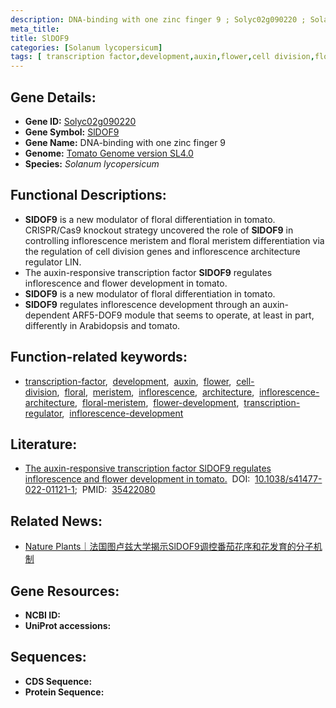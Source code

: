 ```yaml
---
description: DNA-binding with one zinc finger 9 ; Solyc02g090220 ; Solanum lycopersicum
meta_title:
title: SlDOF9
categories: [Solanum lycopersicum]
tags: [ transcription factor,development,auxin,flower,cell division,floral,meristem,inflorescence,architecture,inflorescence architecture,floral meristem,flower development,transcription regulator,inflorescence development ]
---
```


## Gene Details:
- **Gene ID:**	[Solyc02g090220]()
- **Gene Symbol:** <u>SlDOF9</u>
- **Gene Name:** DNA-binding with one zinc finger 9
- **Genome:** [Tomato Genome version SL4.0](https://solgenomics.net/organism/solanum_lycopersicum/genome)
- **Species:** *Solanum lycopersicum*

## Functional Descriptions:
   - **SlDOF9** is a new modulator of floral differentiation in tomato. CRISPR/Cas9 knockout strategy uncovered the role of **SlDOF9** in controlling inflorescence meristem and floral meristem differentiation via the regulation of cell division genes and inflorescence architecture regulator LIN.
   - The auxin-responsive transcription factor **SlDOF9** regulates inflorescence and flower development in tomato.
   - **SlDOF9** is a new modulator of floral differentiation in tomato. 
   - **SlDOF9** regulates inflorescence development through an auxin-dependent ARF5-DOF9 module that seems to operate, at least in part, differently in Arabidopsis and tomato.

## Function-related keywords:
   - [transcription-factor](/tags/transcription-factor/),&nbsp;&nbsp;[development](/tags/development/),&nbsp;&nbsp;[auxin](/tags/auxin/),&nbsp;&nbsp;[flower](/tags/flower/),&nbsp;&nbsp;[cell-division](/tags/cell-division/),&nbsp;&nbsp;[floral](/tags/floral/),&nbsp;&nbsp;[meristem](/tags/meristem/),&nbsp;&nbsp;[inflorescence](/tags/inflorescence/),&nbsp;&nbsp;[architecture](/tags/architecture/),&nbsp;&nbsp;[inflorescence-architecture](/tags/inflorescence-architecture/),&nbsp;&nbsp;[floral-meristem](/tags/floral-meristem/),&nbsp;&nbsp;[flower-development](/tags/flower-development/),&nbsp;&nbsp;[transcription-regulator](/tags/transcription-regulator/),&nbsp;&nbsp;[inflorescence-development](/tags/inflorescence-development/)

## Literature:
   - [The auxin-responsive transcription factor SlDOF9 regulates inflorescence and flower development in tomato.](https://www.nature.com/articles/s41477-022-01121-1)&nbsp;&nbsp;DOI:&nbsp;&nbsp;[10.1038/s41477-022-01121-1](https://www.nature.com/articles/s41477-022-01121-1);&nbsp;&nbsp;PMID:&nbsp;&nbsp;[35422080](https://pubmed.ncbi.nlm.nih.gov/35422080/)

## Related News:
   - [Nature Plants｜法国图卢兹大学揭示SlDOF9调控番茄花序和花发育的分子机制](https://mp.weixin.qq.com/s?__biz=Mzg3MDEwNDEyMg==&mid=2247528255&idx=4&sn=5013c53ef2463af124091caf754c03c9&chksm=ce90c26af9e74b7cd5664bb1f1edb88e0394adfe611f86bdb90e7f56f958be7b7774e7dd5523&scene=27#wechat_redirect)

## Gene Resources:
- **NCBI ID:**  [](https://www.ncbi.nlm.nih.gov/gene/?term=)
- **UniProt accessions:** [](https://www.uniprot.org/uniprotkb//entry)



## Sequences:
- **CDS Sequence:**
- **Protein Sequence:**
